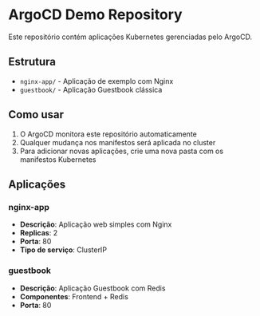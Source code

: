 # ArgoCD Demo Repository

Este repositório contém aplicações Kubernetes gerenciadas pelo ArgoCD.

## Estrutura

- `nginx-app/` - Aplicação de exemplo com Nginx
- `guestbook/` - Aplicação Guestbook clássica

## Como usar

1. O ArgoCD monitora este repositório automaticamente
2. Qualquer mudança nos manifestos será aplicada no cluster
3. Para adicionar novas aplicações, crie uma nova pasta com os manifestos Kubernetes

## Aplicações

### nginx-app
- **Descrição**: Aplicação web simples com Nginx
- **Replicas**: 2
- **Porta**: 80
- **Tipo de serviço**: ClusterIP

### guestbook  
- **Descrição**: Aplicação Guestbook com Redis
- **Componentes**: Frontend + Redis
- **Porta**: 80
